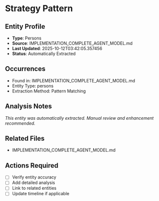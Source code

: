 # Strategy Pattern

## Entity Profile
- **Type**: Persons
- **Source**: IMPLEMENTATION_COMPLETE_AGENT_MODEL.md
- **Last Updated**: 2025-10-12T03:42:05.357456
- **Status**: Automatically Extracted

## Occurrences
- Found in: IMPLEMENTATION_COMPLETE_AGENT_MODEL.md
- Entity Type: persons
- Extraction Method: Pattern Matching

## Analysis Notes
*This entity was automatically extracted. Manual review and enhancement recommended.*

## Related Files
- IMPLEMENTATION_COMPLETE_AGENT_MODEL.md

## Actions Required
- [ ] Verify entity accuracy
- [ ] Add detailed analysis
- [ ] Link to related entities
- [ ] Update timeline if applicable

